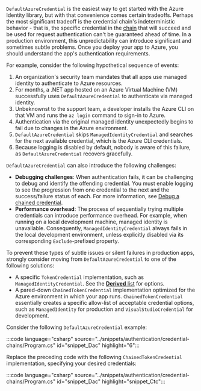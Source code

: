 
`DefaultAzureCredential` is the easiest way to get started with the Azure Identity library, but with that convenience comes certain tradeoffs. Perhaps the most significant tradeoff is the credential chain's indeterministic behavior - that is, the specific credential in the [chain](/dotnet/api/azure.identity.defaultazurecredential?view=azure-dotnet) that will succeed and be used for request authentication can't be guaranteed ahead of time. In a production environment, this unpredictability can introduce significant and sometimes subtle problems. Once you deploy your app to Azure, you should understand the app's authentication requirements.

For example, consider the following hypothetical sequence of events:

1. An organization's security team mandates that all apps use managed identity to authenticate to Azure resources.
1. For months, a .NET app hosted on an Azure Virtual Machine (VM) successfully uses `DefaultAzureCredential` to authenticate via managed identity.
1. Unbeknownst to the support team, a developer installs the Azure CLI on that VM and runs the `az login` command to sign-in to Azure.
1. Authentication via the original managed identity unexpectedly begins to fail due to changes in the Azure environment.
1. `DefaultAzureCredential` skips `ManagedIdentityCredential` and searches for the next available credential, which is the Azure CLI credentials.
1. Because logging is disabled by default, nobody is aware of this failure, as `DefaultAzureCredential` recovers gracefully.

`DefaultAzureCredential` can also introduce the following challenges:

- **Debugging challenges**: When authentication fails, it can be challenging to debug and identify the offending credential. You must enable logging to see the progression from one credential to the next and the success/failure status of each. For more information, see [Debug a chained credential](#debug-a-chained-credential).
- **Performance overhead**: The process of sequentially trying multiple credentials can introduce performance overhead. For example, when running on a local development machine, managed identity is unavailable. Consequently, `ManagedIdentityCredential` always fails in the local development environment, unless explicitly disabled via its corresponding `Exclude`-prefixed property.

To prevent these types of subtle issues or silent failures in production apps, strongly consider moving from `DefaultAzureCredential` to one of the following solutions:

- A specific `TokenCredential` implementation, such as `ManagedIdentityCredential`. See the [**Derived** list](/dotnet/api/azure.core.tokencredential?view=azure-dotnet&preserve-view=true#definition) for options.
- A pared-down `ChainedTokenCredential` implementation optimized for the Azure environment in which your app runs. `ChainedTokenCredential` essentially creates a specific allow-list of acceptable credential options, such as `ManagedIdentity` for production and `VisualStudioCredential` for development.

Consider the following `DefaultAzureCredential` example:

:::code language="csharp" source="../snippets/authentication/credential-chains/Program.cs" id="snippet_Dac" highlight="6":::

Replace the preceding code with the following `ChainedTokenCredential` implementation, specifying your desired credentials:

:::code language="csharp" source="../snippets/authentication/credential-chains/Program.cs" id="snippet_Dac" highlight="snippet_Ctc":::
